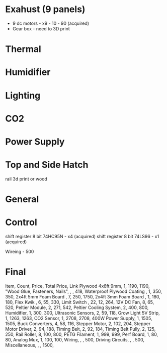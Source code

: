 <!-- # Frame -->
<!---->
<!-- - Plywood - 1190 -->
<!-- - Glue, Fasteners, Nails - 130 + 108 + 130 + 50 = 418 -->
<!-- - Waterproof plywood coating - 350 (https://www.amazon.in/Pidilite-Marinekoat-Waterproof-Plywood-surfaces/dp/B08BPJQNM3?source=ps-sl-shoppingads-lpcontext&ref_=fplfs&psc=1&smid=AJ6SIZC8YQDZX) -->
<!---->
<!-- # Insulating Layer -->
<!---->
<!-- - 2x4ft 5mm Foam board - x6 - 250 - 1500 -->
<!-- - Flex Kwik - x2 - 55 - 110 -->

# Exahust (9 panels)

<!-- - 2x4ft 5mm Foam - x1 - 250 - 250 (acquired) -->
<!-- - 2x4ft 3mm Foam - x1 - 180 - 180 (acquired) -->
- 9 dc motors - x9 - 10 - 90 (acquired)
- Gear box - need to 3D print
<!-- - Limit Switch - x18 - 12 (https://robu.in/product/microswitch-kw10-z1p-limit-switch-1a-125v-ac-2pcs/?gad_source=1&gad_campaignid=21296336107&gbraid=0AAAAADvLFWcklMkT_wJHU9XaDBL6rL2QM&gclid=CjwKCAjwxfjGBhAUEiwAKWPwDoxXIsUI_DT28dbVK4bqmvkSrc2yEiAw0geLBTZFXGETKSf50PTpVhoCAbkQAvD_BwE) -->
<!-- - Fans - x8 - 65 (https://www.tomsonelectronics.com/products/cooling-fan-3) -->
<!-- - Flex Kwik - x4 - 55  -->

# Thermal

<!-- - Peltier modules - x2 - 271 - (https://robu.in/product/pro-range-tec1-12703-40x40mm-industrial-grade-semiconductor-refrigeration-sheet-15-8v3-5a-cooling-capacity-31w/?gad_source=1&gad_campaignid=20363337560&gbraid=0AAAAADvLFWcxDqrp50FL4cejduc3uZvbL&gclid=CjwKCAjwxfjGBhAUEiwAKWPwDg83-sBKk07z_clcvvVbs8C9r-OGEbw63-xUDjD6kqBg2LLSMcJYcRoCUtMQAvD_BwE) -->

<!-- - Peltier Cooling System - x2 - 400 - (https://robu.in/product/thermoelectric-peltier-refrigeration-cooling-system/?gad_source=1&gad_campaignid=20363337560&gbraid=0AAAAADvLFWcxDqrp50FL4cejduc3uZvbL&gclid=CjwKCAjwxfjGBhAUEiwAKWPwDpvSygUOKcEiLz1Fo5MTs4ynyl4-f4M8WRNcPPiMoDb-I_FjBzgEHBoCT9wQAvD_BwE) -->

# Humidifier

<!-- - Humidifier - x1 - 300 (https://www.tomsonelectronics.com/products/ultrasonic-humidifier-module) -->

<!-- - Ultrasonic sensor - x2 - 59 - (https://www.tomsonelectronics.com/products/ultrasonic-sensor-hc-sr04) -->

# Lighting

<!-- Grow Light 5V Strip - 1263 - (https://www.amazon.in/Spectrum-Greenhouses-Vegetable-Seedling-Fitolampy/dp/B0F3TSS3N9?crid=LWATE11NOSNT&dib=eyJ2IjoiMSJ9.AZGeQ2V8HR3WE_Tb-9qCPL7WDUVg0M7MNQKKDxpxbquC4VAJS72zbm6LYE2Mpu-APG3bR_8-prroR2ptmjaO0mcduO19k3OcrTxE5aYcxpakVOyNd-Fzrd6mUp2ZCZwyEw1cJT70kOU1DRRnsmeEtiEpkAjv0AcjEDFZmDwhhpPfoPIXW0hiBwu0vwKMMskrRgLeBOrOT_4PcLB0WnO1tL-gCYjSWjvSkQveTBwvNepoioj-Pm8Q28b3yI51s65ju5dL8QtScSid7fTkJWlj0mawW2IqUOJ2XNsGlUNpTp4.sFPSFOelYrwUmwUkiqY7Q90mwBw69kbg9MtF4l98-28&dib_tag=se&keywords=grow+light+strip&qid=1755319849&s=kitchen&sprefix=grow+light+stri%2Ckitchen%2C436&sr=1-3&xpid=yklkPTpLzw3Qw) -->

# CO2

<!-- CO2 Sensor - x1 - 2708 - (https://robocraze.com/products/scd40-i2c-co-temperature-humidity-sensor-breakout-module-7semi?variant=47279258796256&country=IN&currency=INR&utm_medium=product_sync&utm_source=google&utm_content=sag_organic&utm_campaign=sag) -->

# Power Supply

<!-- - 400W power supply - x1 - 1505 (https://www.flipkart.com/general-12v-dc-400w-33a-power-supply-400-watts-psu/p/itm5952229c14846) -->
<!-- - Buck Converters - x4 - 58 (https://www.tomsonelectronics.com/products/lm-2596-dc-dc-buck-converter) -->

# Top and Side Hatch

<!-- Stepper motor - x2 - 102 - (https://robu.in/product/28byj48-261-stepper-motor-dc-5v/) -->
<!-- Motor driver - x2 - 94 - (https://robu.in/product/drv8825-stepper-motor-driver-aluminum-heat-sink-good-quality/?gad_source=1&gad_campaignid=20381096599&gbraid=0AAAAADvLFWdaRSGgINvrQ9J5akL6oQ_Gi&gclid=CjwKCAjwxfjGBhAUEiwAKWPwDtmCvbjXc_9b_gT9SPNYOa9_ZgbKoCr5OgEd03bw9ZcMwC0Xm2B3KBoCwYoQAvD_BwE) -->
<!-- Belt - x2 - 92 (https://robu.in/product/1m-gt2-width-6mm-black-open-timing-belt-for-3d-printer/) -->
<!-- G2 pulley - x2 - 125 (https://robu.in/product/aluminum-gt2-timing-pulley-6mm-belt-16-tooth-5mm-bore-2pcs/) -->
<!-- rollers - x8 - 100 (https://mechblock.in/p/pom-v-slot-wheel-plastic-pulley-linear-bearing-for-3d-printer/?attribute_pa_set=1-piece&srsltid=AfmBOooa0JxOQ3qK7WZioq1RvqYzGBt38cGBG5ik_aWkwoZwyt02549QdjQ) -->
<!-- Limit Switch - x4 - 12 - () -->

rail 3d print or wood

# General

<!-- PETG Filament - x1 - 999 - (https://amzn.in/d/eXqacpq) -->

# Control

<!-- Perf board - x1 - 80 -->
shift register 8 bit 74HC95N - x4 (acquired)
shift register 8 bit 74LS96 - x1 (acquired)
<!-- Driving circuits - 500 -->
<!-- Analog Mux - x1 - 100 -->
Wireing - 500

# Final

Item, Count, Price, Total Price, Link
Plywood 4x6ft 9mm, 1, 1190, 1190,
"Wood Glue, Fasteners, Nails", , , 418,
Waterproof Plywood Coating , 1, 350, 350,
2x4ft 5mm Foam Board , 7, 250, 1750,
2x4ft 3mm Foam Board , 1, 180, 180,
Flex Kwik , 6, 55, 330,
Limit Switch , 22, 12, 264,
12V DC Fan, 8, 65, 520,
Peltier Module, 2, 271, 542,
Peltier Cooling System, 2, 400, 800,
Humidifier, 1, 300, 300,
Ultrasonic Sensors, 2, 59, 118,
Grow Light 5V Strip, 1, 1263, 1263,
CO2 Sensor, 1, 2708, 2708,
400W Power Supply, 1, 1505, 1505,
Buck Converters, 4, 58, 116,
Stepper Motor, 2, 102, 204,
Stepper Motor Driver, 2, 94, 188,
Timing Belt, 2, 92, 184,
Timing Belt Pully, 2, 125, 250,
Rail Roller, 8, 100, 800,
PETG Filament, 1, 999, 999,
Perf Board, 1, 80, 80,
Analog Mux, 1, 100, 100,
Wiring, , , 500,
Driving Circuits, , , 500,
Miscellaneous, , , 1500,
